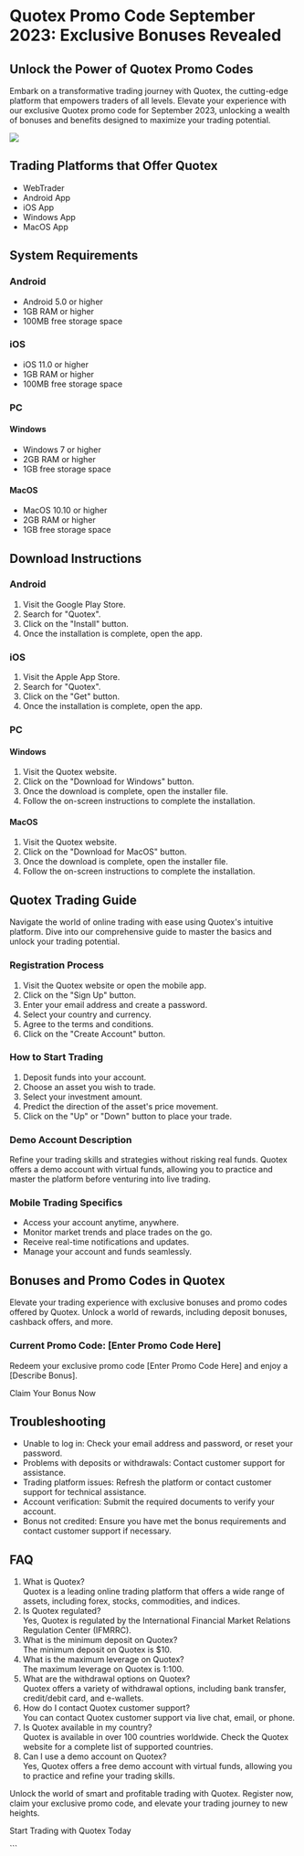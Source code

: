 # Quotex Promo Code September 2023: Exclusive Bonuses Revealed

## Unlock the Power of Quotex Promo Codes

Embark on a transformative trading journey with Quotex, the cutting-edge
platform that empowers traders of all levels. Elevate your experience
with our exclusive Quotex promo code for September 2023, unlocking a
wealth of bonuses and benefits designed to maximize your trading
potential.

[![](https://static.quotex.io/files/4_en/300_250.jpg)](https://traff.sbs/brokerqxlid)

## Trading Platforms that Offer Quotex

-   WebTrader
-   Android App
-   iOS App
-   Windows App
-   MacOS App

## System Requirements

### Android

-   Android 5.0 or higher
-   1GB RAM or higher
-   100MB free storage space

### iOS

-   iOS 11.0 or higher
-   1GB RAM or higher
-   100MB free storage space

### PC

#### Windows

-   Windows 7 or higher
-   2GB RAM or higher
-   1GB free storage space

#### MacOS

-   MacOS 10.10 or higher
-   2GB RAM or higher
-   1GB free storage space

## Download Instructions

### Android

1.  Visit the Google Play Store.
2.  Search for "Quotex".
3.  Click on the "Install" button.
4.  Once the installation is complete, open the app.

### iOS

1.  Visit the Apple App Store.
2.  Search for "Quotex".
3.  Click on the "Get" button.
4.  Once the installation is complete, open the app.

### PC

#### Windows

1.  Visit the Quotex website.
2.  Click on the "Download for Windows" button.
3.  Once the download is complete, open the installer file.
4.  Follow the on-screen instructions to complete the installation.

#### MacOS

1.  Visit the Quotex website.
2.  Click on the "Download for MacOS" button.
3.  Once the download is complete, open the installer file.
4.  Follow the on-screen instructions to complete the installation.

## Quotex Trading Guide

Navigate the world of online trading with ease using Quotex\'s intuitive
platform. Dive into our comprehensive guide to master the basics and
unlock your trading potential.

### Registration Process

1.  Visit the Quotex website or open the mobile app.
2.  Click on the "Sign Up" button.
3.  Enter your email address and create a password.
4.  Select your country and currency.
5.  Agree to the terms and conditions.
6.  Click on the "Create Account" button.

### How to Start Trading

1.  Deposit funds into your account.
2.  Choose an asset you wish to trade.
3.  Select your investment amount.
4.  Predict the direction of the asset\'s price movement.
5.  Click on the "Up" or "Down" button to place your trade.

### Demo Account Description

Refine your trading skills and strategies without risking real funds.
Quotex offers a demo account with virtual funds, allowing you to
practice and master the platform before venturing into live trading.

### Mobile Trading Specifics

-   Access your account anytime, anywhere.
-   Monitor market trends and place trades on the go.
-   Receive real-time notifications and updates.
-   Manage your account and funds seamlessly.

## Bonuses and Promo Codes in Quotex

Elevate your trading experience with exclusive bonuses and promo codes
offered by Quotex. Unlock a world of rewards, including deposit bonuses,
cashback offers, and more.

### Current Promo Code: \[Enter Promo Code Here\]

Redeem your exclusive promo code \[Enter Promo Code Here\] and enjoy a
\[Describe Bonus\].

Claim Your Bonus Now

## Troubleshooting

-   Unable to log in: Check your email address and password, or reset
    your password.
-   Problems with deposits or withdrawals: Contact customer support for
    assistance.
-   Trading platform issues: Refresh the platform or contact customer
    support for technical assistance.
-   Account verification: Submit the required documents to verify your
    account.
-   Bonus not credited: Ensure you have met the bonus requirements and
    contact customer support if necessary.

## FAQ

1.  What is Quotex?\
    Quotex is a leading online trading platform that offers a wide range
    of assets, including forex, stocks, commodities, and indices.
2.  Is Quotex regulated?\
    Yes, Quotex is regulated by the International Financial Market
    Relations Regulation Center (IFMRRC).
3.  What is the minimum deposit on Quotex?\
    The minimum deposit on Quotex is \$10.
4.  What is the maximum leverage on Quotex?\
    The maximum leverage on Quotex is 1:100.
5.  What are the withdrawal options on Quotex?\
    Quotex offers a variety of withdrawal options, including bank
    transfer, credit/debit card, and e-wallets.
6.  How do I contact Quotex customer support?\
    You can contact Quotex customer support via live chat, email, or
    phone.
7.  Is Quotex available in my country?\
    Quotex is available in over 100 countries worldwide. Check the
    Quotex website for a complete list of supported countries.
8.  Can I use a demo account on Quotex?\
    Yes, Quotex offers a free demo account with virtual funds, allowing
    you to practice and refine your trading skills.

Unlock the world of smart and profitable trading with Quotex. Register
now, claim your exclusive promo code, and elevate your trading journey
to new heights.

Start Trading with Quotex Today

\`\`\`

